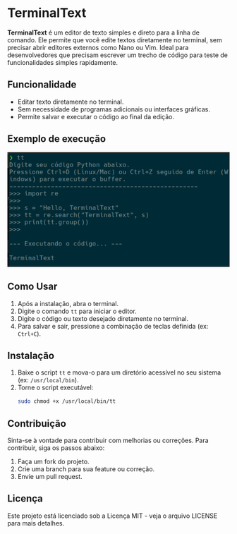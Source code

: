 # TerminalText 

**TerminalText** é um editor de texto simples e direto para a linha de comando. Ele permite que você edite textos diretamente no terminal, sem precisar abrir editores externos como Nano ou Vim. Ideal para desenvolvedores que precisam escrever um trecho de código para teste de funcionalidades simples rapidamente. 

## Funcionalidade
- Editar texto diretamente no terminal.
- Sem necessidade de programas adicionais ou interfaces gráficas.
- Permite salvar e executar o código ao final da edição.

## Exemplo de execução

![TerminalText Demo](images/editor-demo.png)

## Como Usar

1. Após a instalação, abra o terminal.
2. Digite o comando `tt` para iniciar o editor.
3. Digite o código ou texto desejado diretamente no terminal.
4. Para salvar e sair, pressione a combinação de teclas definida (ex: `Ctrl+C`).

## Instalação

1. Baixe o script `tt` e mova-o para um diretório acessível no seu sistema (ex: `/usr/local/bin`).
2. Torne o script executável:
   ```bash
   sudo chmod +x /usr/local/bin/tt

## Contribuição

Sinta-se à vontade para contribuir com melhorias ou correções. Para contribuir, siga os passos abaixo:

1. Faça um fork do projeto.
2. Crie uma branch para sua feature ou correção.
3. Envie um pull request.

## Licença

Este projeto está licenciado sob a Licença MIT - veja o arquivo LICENSE para mais detalhes.
